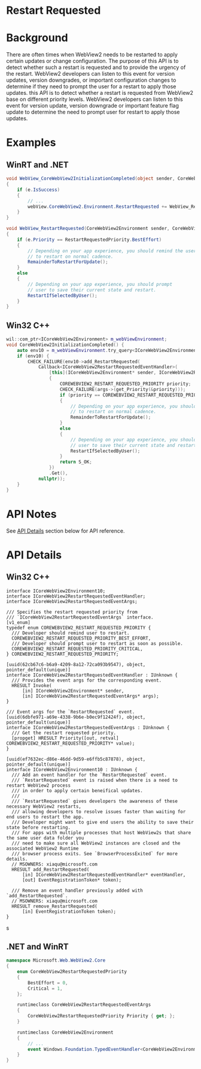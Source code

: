 Restart Requested
===

# Background
There are often times when WebView2 needs to be restarted to apply certain updates or change configuration. The purpose of this API is to detect whether such a restart is requested and to provide the urgency of the restart. WebView2 developers can listen to this event for version updates, version downgrades, or important configuration changes to determine if they need to prompt the user for a restart to apply those updates.
this API is to detect whether a restart is requested from WebView2 base on different priority levels.
WebView2 developers can listen to this event for version update, version downgrade or important
feature flag update to determine the need to prompt user for restart to apply those updates.

# Examples
## WinRT and .NET
```c#
void WebView_CoreWebView2InitializationCompleted(object sender, CoreWebView2InitializationCompletedEventArgs e)
{
    if (e.IsSuccess)
    {
        // ...
        webView.CoreWebView2.Environment.RestartRequested += WebView_RestartRequested;
    }
}

void WebView_RestartRequested(CoreWebView2Environment sender, CoreWebView2RestartRequestedEventArgs e)
{
    if (e.Priority == RestartRequestedPriority.BestEffort) 
    {
        // Depending on your app experience, you should remind the user
        // to restart on normal cadence.
        RemainderToRestartForUpdate();
    }
    else
    {
        // Depending on your app experience, you should prompt
        // user to save their current state and restart.
        RestartIfSelectedByUser();
    }
}
```

## Win32 C++
```cpp
wil::com_ptr<ICoreWebView2Environment> m_webViewEnvironment;
void CoreWebView2InitializationCompleted() {
    auto env10 = m_webViewEnvironment.try_query<ICoreWebView2Environment10>();
    if (env10) {
        CHECK_FAILURE(env10->add_RestartRequested(
            Callback<ICoreWebView2RestartRequestedEventHandler>(
                [this](ICoreWebView2Environment* sender, ICoreWebView2RestartRequestedEventArgs* args) -> HRESULT
                {
                    COREWEBVIEW2_RESTART_REQUESTED_PRIORITY priority;
                    CHECK_FAILURE(args->(get_Priority(&priority)));
                    if (priority == COREWEBVIEW2_RESTART_REQUESTED_PRIORITY_BEST_EFFORT) 
                    {
                        // Depending on your app experience, you should remind user
                        // to restart on normal cadence.
                        RemainderToRestartForUpdate();
                    }
                    else
                    {
                        // Depending on your app experience, you should prompt
                        // user to save their current state and restart.
                        RestartIfSelectedByUser();
                    }
                    return S_OK;
                })
                .Get(),
            nullptr));
    }
}
```

# API Notes

See [API Details](#api-details) section below for API reference.

# API Details
## Win32 C++

```IDL
interface ICoreWebView2Environment10;
interface ICoreWebView2RestartRequestedEventHandler;
interface ICoreWebView2RestartRequestedEventArgs;

/// Specifies the restart requested priority from 
/// `ICoreWebView2RestartRequestedEventArgs` interface.
[v1_enum]
typedef enum COREWEBVIEW2_RESTART_REQUESTED_PRIORITY {
  /// Developer should remind user to restart.
  COREWEBVIEW2_RESTART_REQUESTED_PRIORITY_BEST_EFFORT,
  /// Developer should prompt user to restart as soon as possible. 
  COREWEBVIEW2_RESTART_REQUESTED_PRIORITY_CRITICAL,
} COREWEBVIEW2_RESTART_REQUESTED_PRIORITY;

[uuid(62cb67c6-b6a9-4209-8a12-72ca093b9547), object, pointer_default(unique)]
interface ICoreWebView2RestartRequestedEventHandler : IUnknown {
  /// Provides the event args for the corresponding event.
  HRESULT Invoke(
      [in] ICoreWebView2Environment* sender,
      [in] ICoreWebView2RestartRequestedEventArgs* args);
}

/// Event args for the `RestartRequested` event.
[uuid(6dbfe971-a69e-4338-9b6e-b0ec9f12424f), object, pointer_default(unique)]
interface ICoreWebView2RestartRequestedEventArgs : IUnknown {
  /// Get the restart requested priority.
  [propget] HRESULT Priority([out, retval] COREWEBVIEW2_RESTART_REQUESTED_PRIORITY* value);
}

[uuid(ef7632ec-d86e-46dd-9d59-e6ffb5c87878), object, pointer_default(unique)]
interface ICoreWebView2Environment10 : IUnknown {
  /// Add an event handler for the `RestartRequested` event.
  /// `RestartRequested` event is raised when there is a need to restart WebView2 process
  /// in order to apply certain beneifical updates.
  /// 
  /// `RestartRequested` gives developers the awareness of these necessary WebView2 restarts,
  /// allowing developers to resolve issues faster than waiting for end users to restart the app.
  /// Developer might want to give end users the ability to save their state before restarting.
  /// For apps with multiple processes that host WebView2s that share the same user data folder you
  /// need to make sure all WebView2 instances are closed and the associated WebView2 Runtime
  /// browser process exits. See `BrowserProcessExited` for more details.
  // MSOWNERS: xiaqu@microsoft.com
  HRESULT add_RestartRequested(
      [in] ICoreWebView2RestartRequestedEventHandler* eventHandler,
      [out] EventRegistrationToken* token);

  /// Remove an event handler previously added with `add_RestartRequested`.
  // MSOWNERS: xiaqu@microsoft.com
  HRESULT remove_RestartRequested(
      [in] EventRegistrationToken token);
}
```
s
## .NET and WinRT

```c#
namespace Microsoft.Web.WebView2.Core
{
    enum CoreWebView2RestartRequestedPriority
    {
        BestEffort = 0,
        Critical = 1,
    };

    runtimeclass CoreWebView2RestartRequestedEventArgs
    {
        CoreWebView2RestartRequestedPriority Priority { get; };
    }

    runtimeclass CoreWebView2Environment
    {
        // ...
        event Windows.Foundation.TypedEventHandler<CoreWebView2Environment, CoreWebView2RestartRequestedEventArgs> RestartRequested;
    }
}
```